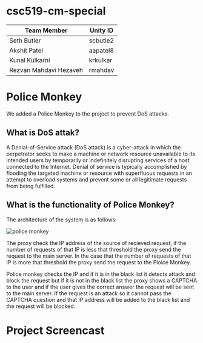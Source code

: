 # csc519-cm-special

| Team Member   | Unity ID | 
| ------------- | ----------- |
| Seth Butler      | scbutle2 |  
| Akshit Patel     | aapatel8 |
| Kunal Kulkarni | krkulkar |   
| Rezvan Mahdavi Hezaveh  |  rmahdav |

# Police Monkey

We added a Police Monkey to the project to prevent DoS attacks.

## What is DoS attak?

A Denial-of-Service attack (DoS attack) is a cyber-attack in which the perpetrator seeks to make a machine or network resource unavailable to its intended users by temporarily or indefinitely disrupting services of a host connected to the Internet. Denial of service is typically accomplished by flooding the targeted machine or resource with superfluous requests in an attempt to overload systems and prevent some or all legitimate requests from being fulfilled.

## What is the functionality of Police Monkey?

The architecture of the system is as follows:

![police monkey](https://media.github.ncsu.edu/user/8135/files/434c57ea-4fea-11e8-8ebc-d9dfd3b79e05)

The proxy check the IP address of the source of recieved request, if the number of requests of that IP is less that threshold the proxy send the request to the main server. In the case that the number of requests of that IP is more that threshold the proxy send the request to the Ploice Monkey.

Police monkey checks the IP and if it is in the black list it detects attack and block the request but if it is not in the black list the proxy shows a CAPTCHA to the user and if the user gives the correct answer the request will be sent to the main server. If the request is an attack so it cannot pass the CAPTCHA question and that IP address will be added to the black list and the request will be blocked.

# Project Screencast
